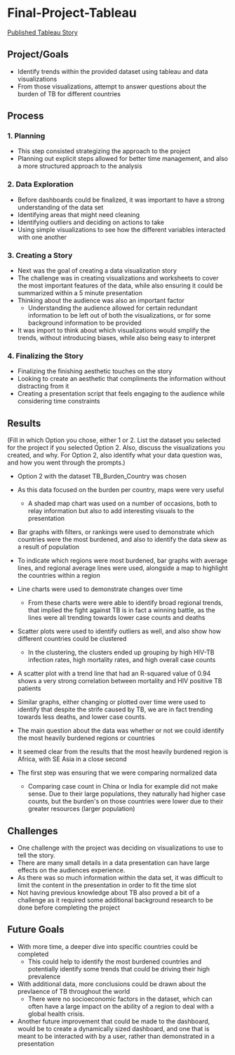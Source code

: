 # Final-Project-Tableau
[Published Tableau Story](https://public.tableau.com/shared/NT4NXW4YN?:display_count=n&:origin=viz_share_link)
## Project/Goals
- Identify trends within the provided dataset using tableau and data visualizations
- From those visualizations, attempt to answer questions about the burden of TB for different countries

## Process
### 1. Planning
- This step consisted strategizing the approach to the project
- Planning out explicit steps allowed for better time management, and also a more structured approach to the analysis
### 2. Data Exploration
- Before dashboards could be finalized, it was important to have a strong understanding of the data set
- Identifying areas that might need cleaning
- Identifying outliers and deciding on actions to take
- Using simple visualizations to see how the different variables interacted with one another
### 3. Creating a Story
- Next was the goal of creating a data visualization story
- The challenge was in creating visualizations and worksheets to cover the most important features of the data, while also ensuring it could be summarized within a 5 minute presentation
- Thinking about the audience was also an important factor
    - Understanding the audience allowed for certain redundant information to be left out of both the visualizations, or for some background information to be provided
- It was import to think about which visualizations would smplify the trends, without introducing biases, while also being easy to interpret

### 4. Finalizing the Story
- Finalizing the finishing aesthetic touches on the story
- Looking to create an aesthetic that compliments the information without distracting from it
- Creating a presentation script that feels engaging to the audience while considering time constraints

## Results
(Fill in which Option you chose, either 1 or 2. List the dataset you selected for the project if you selected Option 2. Also, discuss the visualizations you created, and why. For Option 2, also identify what your data question was, and how you went through the prompts.)
- Option 2 with the dataset TB_Burden_Country was chosen
- As this data focused on the burden per country, maps were very useful
    - A shaded map chart was used on a number of occasions, both to relay information but also to add interesting visuals to the presentation
- Bar graphs with filters, or rankings were used to demonstrate which countries were the most burdened, and also to identify the data skew as a result of population
- To indicate which regions were most burdened, bar graphs with average lines, and regional average lines were used, alongside a map to highlight the countries within a region
- Line charts were used to demonstrate changes over time
    - From these charts were were able to identify broad regional trends, that implied the fight against TB is in fact a winning battle, as the lines were all trending towards lower case counts and deaths
- Scatter plots were used to identify outliers as well, and also show how different countries could be clustered
    - In the clustering, the clusters ended up grouping by high HIV-TB infection rates, high mortality rates, and high overall case counts
- A scatter plot with a trend line that had an R-squared value of 0.94 shows a very strong correlation between mortality and HIV positive TB patients
- Similar graphs, either changing or plotted over time were used to identify that despite the strife caused by TB, we are in fact trending towards less deaths, and lower case counts. 

- The main question about the data was whether or not we could identify the most heavily burdened regions or countries
- It seemed clear from the results that the most heavily burdened region is Africa, with SE Asia in a close second
- The first step was ensuring that we were comparing normalized data
    - Comparing case count in China or India for example did not make sense. Due to their large populations, they naturally had higher case counts, but the burden's on those countries were lower due to their greater resources (larger population)

## Challenges 
- One challenge with the project was deciding on visualizations to use to tell the story.
- There are many small details in a data presentation can have large effects on the audiences experience. 
- As there was so much information within the data set, it was difficult to limit the content in the presentation in order to fit the time slot
- Not having previous knowledge about TB also proved a bit of a challenge as it required some additional background research to be done before completing the project

## Future Goals
- With more time, a deeper dive into specific countries could be completed
    - This could help to identify the most burdened countries and potentially identify some trends that could be driving their high prevalence
- With additional data, more conclusions could be drawn about the prevlaence of TB throughout the world
    - There were no socioeconomic factors in the dataset, which can often have a large impact on the ability of a region to deal with a global health crisis. 
- Another future improvement that could be made to the dashboard, would be to create a dynamically sized dashboard, and one that is meant to be interacted with by a user, rather than demonstrated in a presentation